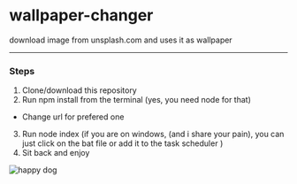 # wallpaper-changer
download image from unsplash.com and uses it as wallpaper

___

### Steps

1. Clone/download this repository
2. Run npm install from the terminal (yes, you need node for that)
  * Change url for prefered one
3. Run node index (if you are on windows, (and i share your pain), you can just click on the bat file or add it to the task scheduler ) 
4. Sit back and enjoy

![happy dog](https://media.giphy.com/media/ExboraFfNVKYo/giphy.gif)
